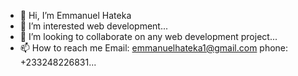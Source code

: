 - 👋 Hi, I’m Emmanuel Hateka
- 👀 I’m interested web development...
- 💞️ I’m looking to collaborate on any web development project...
- 📫 How to reach me Email: emmanuelhateka1@gmail.com phone: +233248226831...
